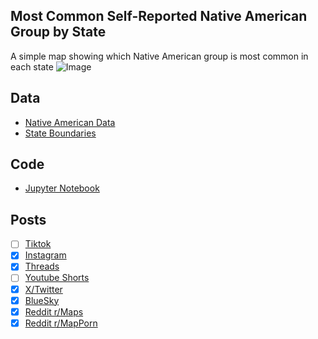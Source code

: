 ## Most Common Self-Reported Native American Group by State
A simple map showing which Native American group is most common in each state
![Image](https://drive.google.com/uc?export=view&id=1HR1N8dEP91YSXaSJUqekdjS5xUMqhMUZ)

## Data
* [Native American Data](https://data.census.gov/table/ACSDT5Y2022.B02017)
* [State Boundaries](https://www.census.gov/geographies/mapping-files/time-series/geo/carto-boundary-file.html)

## Code
* [Jupyter Notebook](FormatData.ipynb)

## Posts
- [ ] [Tiktok]()
- [x] [Instagram](https://www.instagram.com/p/DPHdVpykpr1/)
- [x] [Threads](https://www.threads.com/@vinemapper/post/DPHdWKhkj0i)
- [ ] [Youtube Shorts]()
- [x] [X/Twitter](https://x.com/VineMapper/status/1972012572955365505)
- [x] [BlueSky](https://bsky.app/profile/vinemapper.bsky.social/post/3lztnxr5unc2u)
- [x] [Reddit r/Maps](https://www.reddit.com/r/Maps/comments/1ns36hx/most_common_selfreported_native_american_group_by/)
- [x] [Reddit r/MapPorn](https://www.reddit.com/r/MapPorn/comments/1ns366n/most_common_selfreported_native_american_group_by/)
